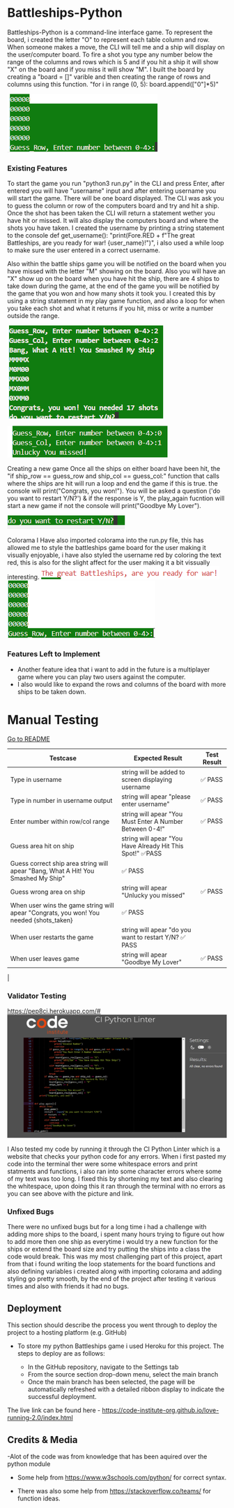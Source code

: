 # Battleships-Python
Battleships-Python is a command-line interface game. To represent the board, i created the letter "O" to represent each table column and row. When someone makes a move, the CLI will tell me and a ship will display on the user/computer board. To fire a shot you type any number below the range of the columns and rows which is 5 and if you hit a ship it will show "X" on the board and if you miss it will show "M". I built the board by creating  a "board = []" varible and then creating the range of rows and columns using this function. "for i in range (0, 5): board.append(["0"]*5)"


![alt text](<Screenshot 2024-09-13 203258-1.png>)

### Existing Features

To start the game you run "python3 run.py" in the CLI and press Enter, after entered you will have "username" input and after entering username you will start the game. There will be one board displayed. The CLI was ask you to guess the column or row of the computers board and try and hit a ship. Once the shot has been taken the CLI will return a statement wether you have hit or missed. It will also display the computers board and where the shots you have taken. I created the username by printing a string statement to the console def get_username(): "print(Fore.RED + f"The great Battleships, are you ready for war! {user_name}!")", i also used a while loop to make sure the user entered in a correct username.

Also within the battle ships game you will be notified on the board when you have missed with the letter "M" showing on the board.
Also you will have an "X" show up on the board when you have hit the ship, there are 4 ships to take down during the game, at the end of the game you will be notified by the game that you won and how many shots it took you. I created this by using a string statement in my play game function, and also a loop for when you take each shot and what it returns if you hit, miss or write a number outside the range.

![alt text](<Screenshot 2024-09-18 190257.png>)

![alt text](<Screenshot 2024-09-13 203315-1.png>)

Creating a new game
Once all the ships on either board have been hit, the  "if ship_row == guess_row and ship_col == guess_col:" function that calls where the ships are hit will run a loop and end the game if this is true. the console will print("Congrats, you won!"). You will be asked a question ('do you want to restart Y/N?') & if the response is Y, the play_again fucntion will start a new game if not the console will print("Goodbye My Lover").

![Creating new game](<Screenshot 2024-09-15 170451.png>)

Colorama
I Have also imported colorama into the run.py file, this has allowed me to style the battleships game board for the user making it visually enjoyable, i have also styled the username red by coloring the text red, this is also for the slight affect for the user making it a bit vissually interesting.
![Colorama](<Screenshot 2024-09-13 204648.png>)  ![Colorama](<Screenshot 2024-09-13 204725.png>)


### Features Left to Implement

- Another feature idea that i want to add in the future is a multiplayer game where you can play two users against the computer.
- I also would like to expand the rows and columns of the board with more ships to be taken down.

# Manual Testing

[Go to README](README.md)

| Testcase                          | Expected Result                                                       | Test Result |
|-----------------------------------|-----------------------------------------------------------------------|-------------|
| Type in username                  | string will be added to screen displaying username                    | ✅ PASS          |
| Type in number in username output | string will apear "please enter username"                             | ✅ PASS          |
| Enter number within row/col range | string will apear "You Must Enter A Number Between 0-4!"              | ✅ PASS          |
| Guess area hit on ship            | string will apear "You Have Already Hit This Spot!"                     ✅PASS          |
| Guess correct ship area             string will apear  "Bang, What A Hit! You Smashed My Ship"            | ✅ PASS          |
| Guess wrong area on ship          | string will apear "Unlucky you missed"                                | ✅ PASS          |
| When user wins the game               string will apear "Congrats, you won! You needed {shots_taken}      | ✅ PASS          |
| When user restarts the game       | string will apear "do you want to restart Y/N?                          ✅ PASS   
| When user leaves game             | string will apear "Goodbye My Lover"                                  | ✅ PASS          |
|                                                                                  

### Validator Testing 
https://pep8ci.herokuapp.com/#
![](<Screenshot 2024-09-13 205617.png>)

I Also tested my code by running it through the CI Python Linter which is a website that checks your python code for any errors. When i first pasted my code into the terminal ther were some whitespace errors and print statments and functions, i also ran into some character errors where some of my text was too long. I fixed this by shortening my text and also clearing the whitespace, upon doing this it ran through the terminal with no errors as you can see above with the picture and link.

### Unfixed Bugs
There were no unfixed bugs but for a long time i had a challenge with adding more ships to the board, i spent many hours trying to figure out how to add more then one ship as everytime i would try a new function for the ships or extend the board size and try putting the ships into a class the code would break. This was my most challenging part of this project, apart from that i found writing the loop statements for the board functions and also defining variables i created along with importing colorama and adding styling go pretty smooth, by the end of the project after testing it various times and also with friends it had no bugs.

## Deployment

This section should describe the process you went through to deploy the project to a hosting platform (e.g. GitHub) 

- To store my python Battleships game i used Heroku for this project. The steps to deploy are as follows: 

  - In the GitHub repository, navigate to the Settings tab 
  - From the source section drop-down menu, select the main branch
  - Once the main branch has been selected, the page will be automatically refreshed with a detailed ribbon display to indicate the successful deployment. 

The live link can be found here - https://code-institute-org.github.io/love-running-2.0/index.html 


## Credits & Media

-Alot of the code was from knowledge that has been aquired over the python module

- Some help from https://www.w3schools.com/python/ for correct syntax.

- There was also some help from https://stackoverflow.co/teams/ for function ideas.